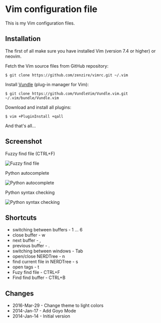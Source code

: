 Vim configuration file
======================

This is my Vim configuration files. 


Installation
------------

The first of all make sure you have installed Vim (version 7.4 or higher) or neovim.

Fetch the Vim source files from GitHub repository:

``
$ git clone https://github.com/zenzire/vimrc.git ~/.vim
``

Install [Vundle](https://github.com/VundleVim/Vundle.vim) (plug-in manager for Vim):

``
$ git clone https://github.com/VundleVim/Vundle.vim.git ~/.vim/bundle/Vundle.vim
``

Download and install all plugins:

``
$ vim +PluginInstall +qall
``

And that's all... 

Screenshot
----------

Fuzzy find file (CTRL+F)

![Fuzzy find file](https://raw.github.com/zenzire/vimrc/master/screenshot_findfile.png)

Python autocomplete

![Python autocomplete](https://raw.github.com/zenzire/vimrc/master/screenshot_python_autocomplete.png)

Python syntax checking

![Python syntax checking](https://raw.github.com/zenzire/vimrc/master/screenshot_python.png)


Shortcuts
---------

* switching between buffers - <leader>1 ... 6
* close buffer - <leader>w
* next buffer - <leader>,
* previous buffer - <leader>.
* switching between windows - Tab
* open/close NERDTree - <leader>n 
* find current file in NERDTree - <leader>s
* open tags - <leader>t
* Fuzy find file - CTRL+F
* Find find buffer - CTRL+B


Changes
-------

* 2016-Mar-29 - Change theme to light colors
* 2014-Jan-17 - Add Goyo Mode
* 2014-Jan-14 - Initial version
